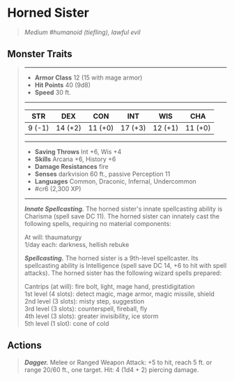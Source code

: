 # Horned Sister
>*Medium #humanoid (tiefling), lawful evil*
## Monster Traits
>___
>- **Armor Class** 12 (15 with mage armor)
>- **Hit Points** 40 (9d8)
>- **Speed** 30 ft.
>___
>|STR|DEX|CON|INT|WIS|CHA|
>|:---:|:---:|:---:|:---:|:---:|:---:|
>|9 (-1)|14 (+2)|11 (+0)|17 (+3)|12 (+1)|11 (+0)|
>___
>- **Saving Throws** Int +6, Wis +4
>- **Skills** Arcana +6, History +6
>- **Damage Resistances** fire
>- **Senses** darkvision 60 ft., passive Perception 11
>- **Languages** Common, Draconic, Infernal, Undercommon
>- #cr6 (2,300 XP)
>___
>***Innate Spellcasting.*** The horned sister's innate spellcasting ability is Charisma (spell save DC 11). The horned sister can innately cast the following spells, requiring no material components:  
>
>At will: thaumaturgy  
>1/day each: darkness, hellish rebuke  
>
>
>***Spellcasting.*** The horned sister is a 9th-level spellcaster. Its spellcasting ability is Intelligence (spell save DC 14, +6 to hit with spell attacks). The horned sister has the following wizard spells prepared:  
>
>Cantrips (at will): fire bolt, light, mage hand, prestidigitation  
>1st level (4 slots): detect magic, mage armor, magic missile, shield  
>2nd level (3 slots): misty step, suggestion  
>3rd level (3 slots): counterspell, fireball, fly  
>4th level (3 slots): greater invisibility, ice storm  
>5th level (1 slot): cone of cold  
>
## Actions
>***Dagger.*** Melee  or Ranged Weapon Attack: +5 to hit, reach 5 ft. or range 20/60 ft., one target. Hit: 4 (1d4 + 2) piercing damage.